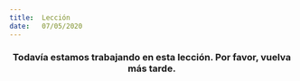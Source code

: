 ```yaml
---
title:  Lección
date:   07/05/2020
---
```


### <center>Todavía estamos trabajando en esta lección. Por favor, vuelva más tarde.</center>